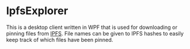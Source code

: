 # IpfsExplorer

This is a desktop client written in WPF that is used for downloading or pinning files from [IPFS](https://ipfs.io). File names can be given to IPFS hashes to easily keep track of which files have been pinned.
